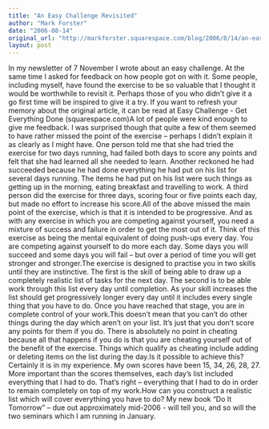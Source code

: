 ```yaml
---
title: "An Easy Challenge Revisited"
author: "Mark Forster"
date: "2006-08-14"
original_url: "http://markforster.squarespace.com/blog/2006/8/14/an-easy-challenge-revisited.html"
layout: post
---
```


In my newsletter of 7 November I wrote about an easy challenge. At the same time I asked for feedback on how people got on with it. Some people, including myself, have found the exercise to be so valuable that I thought it would be worthwhile to revisit it. Perhaps those of you who didn’t give it a go first time will be inspired to give it a try. If you want to refresh your memory about the original article, it can be read at Easy Challenge - Get Everything Done (squarespace.com)A lot of people were kind enough to give me feedback. I was surprised though that quite a few of them seemed to have rather missed the point of the exercise – perhaps I didn’t explain it as clearly as I might have. One person told me that she had tried the exercise for two days running, had failed both days to score any points and felt that she had learned all she needed to learn. Another reckoned he had succeeded because he had done everything he had put on his list for several days running. The items he had put on his list were such things as getting up in the morning, eating breakfast and travelling to work. A third person did the exercise for three days, scoring four or five points each day, but made no effort to increase his score.All of the above missed the main point of the exercise, which is that it is intended to be progressive. And as with any exercise in which you are competing against yourself, you need a mixture of success and failure in order to get the most out of it. Think of this exercise as being the mental equivalent of doing push-ups every day. You are competing against yourself to do more each day. Some days you will succeed and some days you will fail – but over a period of time you will get stronger and stronger.The exercise is designed to practise you in two skills until they are instinctive. The first is the skill of being able to draw up a completely realistic list of tasks for the next day. The second is to be able work through this list every day until completion. As your skill increases the list should get progressively longer every day until it includes every single thing that you have to do. Once you have reached that stage, you are in complete control of your work.This doesn’t mean that you can’t do other things during the day which aren’t on your list. It’s just that you don’t score any points for them if you do. There is absolutely no point in cheating because all that happens if you do is that you are cheating yourself out of the benefit of the exercise. Things which qualify as cheating include adding or deleting items on the list during the day.Is it possible to achieve this? Certainly it is in my experience. My own scores have been 15, 34, 26, 28, 27. More important than the scores themselves, each day’s list included everything that I had to do. That’s right – everything that I had to do in order to remain completely on top of my work.How can you construct a realistic list which will cover everything you have to do? My new book “Do It Tomorrow” – due out approximately mid-2006 - will tell you, and so will the two seminars which I am running in January.
